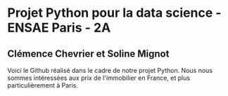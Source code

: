 <h1> Projet Python pour la data science - ENSAE Paris - 2A </h1>

<h2> Clémence Chevrier et Soline Mignot </h2>

Voici le Github réalisé dans le cadre de notre projet Python. Nous nous sommes intéressées aux prix de l'immobilier en France, et plus particulièrement à Paris.
